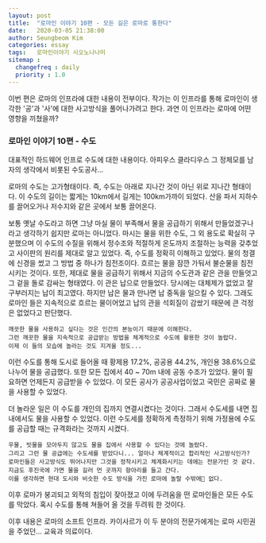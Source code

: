 ```yaml
---
layout: post
title:  "로마인 이야기 10편 - 모든 길은 로마로 통한다"
date:   2020-03-05 21:38:00
author: Seungbeom Kim
categories: essay
tags:	로마인이야기 시오노나나미
sitemap :
  changefreq : daily
  priority : 1.0
---
```


이번 편은 로마의 인프라에 대한 내용이 전부이다. 작가는 이 인프라를 통해 로마인이 생각한 '공'과 '사'에 대한 사고방식을 풀어나가려고 한다. 과연 이 인프라는 로마에 어떤 영향을 끼쳤을까?

### 로마인 이야기 10편 - 수도

대표적인 하드웨어 인프로 수도에 대한 내용이다. 아피우스 클라디우스 그 정체모를 남자의 생각에서 비롯된 수도공사...

로마의 수도는 고가형태이다. 즉, 수도는 아래로 지나간 것이 아닌 위로 지나간 형태이다. 이 수도의 길이는 짧게는 10km에서 길게는 100km가까이 되었다. 산을 파서 지하수를 끌어오거나 저수지와 같은 곳에서 보통 끌어온다.

보통 옛날 수도라고 하면 그냥 마실 물이 부족해서 물을 공급하기 위해서 만들었겠구나 라고 생각하기 쉽지만 로마는 아니었다. 마시는 물을 위한 수도, 그 외 용도로 확실히 구분했으며 이 수도의 수질을 위해서 정수조와 적절하게 온도까지 조절하는 능력을 갖추었고 사이판의 원리를 제대로 알고 있었다. 즉, 수도를 정확히 이해하고 있었다. 물의 청결에 신경을 썼고 그 방법 중 하나가 침전조이다. 흐르는 물을 잠깐 가둬서 불순물을 침전시키는 것이다. 또한, 제대로 물을 공급하기 위해서 지금의 수도관과 같은 관을 만들엇고 그 겉을 돌로 감싸는 형태였다. 이 관은  납으로 만들었다. 당시에는 대체제가 없었고 잘 구부러지는 납이 최고였다. 하지만 납은 물과 만나면 납 중독을 일으킬 수 있다. 그래도 로마인 들은 지속적으로 흐르는 물이어었고 납의 관을 석회질이 감쌌기 때문에 큰 걱정은 없었다고 판단했다.

```
깨끗한 물을 사용하고 싶다는 것은 인간의 본능이기 때문에 이해한다.
그런 깨끗한 물을 지속적으로 공급받는 방법을 체계적으로 수도에 활용한 것이 놀랍다.
이제 이 들의 모습에 놀라는 것도 지겨울 정도...
```

이런 수도를 통해 도시로 들어올 때 황제용 17.2%, 공공용 44.2%, 개인용 38.6%으로 나누어 물을 공급했다. 또한 모든 집에서 40 ~ 70m 내에 공동 수조가 있었다. 물이 필요하면 언제든지 공급받을 수 있었다. 이 모든 공사가 공공사업이었고 국민은 공짜로 물을 사용할 수 있었다.

더 놀라운 일은 이 수도를 개인의 집까지 연결시켰다는 것이다. 그래서 수도세를 내면 집 내에서도 물을 사용할 수 있었다. 이런 수도세를 정확하게 측정하기 위해 가정용에 수도를 공급할 때는 규격화라는 것까지 시켰다.

```
우물, 빗물을 모아두지 않고도 물을 집에서 사용할 수 있다는 것에 놀랐다.
그리고 그런 물 공급에는 수도세를 받았다니... 얼마나 체계적이고 합리적인 사고방식인가?
로마인들은 사고방식도 뛰어나지만 그것을 정착시키고 체계화시키는 데에는 전문가인 것 같다.
지금도 후진국에 가면 물을 길러 먼 곳까지 항아리를 들고 간다.
이를 생각하면 현대 도시와 비슷한 수도 방식을 가진 로마에 놀랄 수밖에 없다.
```

이후 로마가 붕괴되고 외적의 침입이 잦아졌고 이에 두려움을 떤 로마인들은 모든 수도를 막았다. 혹시 수도를 통해 쳐들어 올 것을 두려워 한 것이다.

이후 내용은 로마의 소프트 인프라. 카이사르가 이 두 분야의 전문가에게는 로마 시민권을 주었던... 교육과 의료이다.
